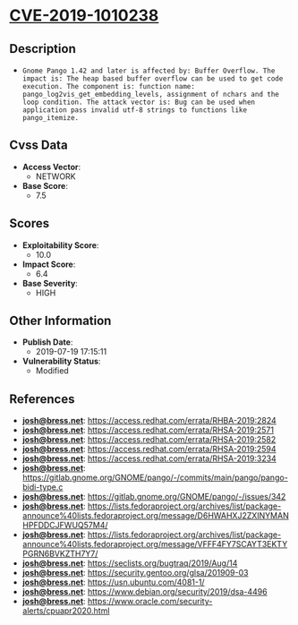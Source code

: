 
# [CVE-2019-1010238](https://cve.mitre.org/cgi-bin/cvename.cgi?name=CVE-2019-1010238)

## Description

- `Gnome Pango 1.42 and later is affected by: Buffer Overflow. The impact is: The heap based buffer overflow can be used to get code execution. The component is: function name: pango_log2vis_get_embedding_levels, assignment of nchars and the loop condition. The attack vector is: Bug can be used when application pass invalid utf-8 strings to functions like pango_itemize.`

## Cvss Data

- **Access Vector**:
  - NETWORK
- **Base Score**:
  - 7.5

## Scores

- **Exploitability Score**:
  - 10.0
- **Impact Score**:
  - 6.4
- **Base Severity**:
  - HIGH

## Other Information

- **Publish Date**:
  - 2019-07-19 17:15:11
- **Vulnerability Status**:
  - Modified

## References

- **josh@bress.net**: https://access.redhat.com/errata/RHBA-2019:2824
- **josh@bress.net**: https://access.redhat.com/errata/RHSA-2019:2571
- **josh@bress.net**: https://access.redhat.com/errata/RHSA-2019:2582
- **josh@bress.net**: https://access.redhat.com/errata/RHSA-2019:2594
- **josh@bress.net**: https://access.redhat.com/errata/RHSA-2019:3234
- **josh@bress.net**: https://gitlab.gnome.org/GNOME/pango/-/commits/main/pango/pango-bidi-type.c
- **josh@bress.net**: https://gitlab.gnome.org/GNOME/pango/-/issues/342
- **josh@bress.net**: https://lists.fedoraproject.org/archives/list/package-announce%40lists.fedoraproject.org/message/D6HWAHXJ2ZXINYMANHPFDDCJFWUQ57M4/
- **josh@bress.net**: https://lists.fedoraproject.org/archives/list/package-announce%40lists.fedoraproject.org/message/VFFF4FY7SCAYT3EKTYPGRN6BVKZTH7Y7/
- **josh@bress.net**: https://seclists.org/bugtraq/2019/Aug/14
- **josh@bress.net**: https://security.gentoo.org/glsa/201909-03
- **josh@bress.net**: https://usn.ubuntu.com/4081-1/
- **josh@bress.net**: https://www.debian.org/security/2019/dsa-4496
- **josh@bress.net**: https://www.oracle.com/security-alerts/cpuapr2020.html
